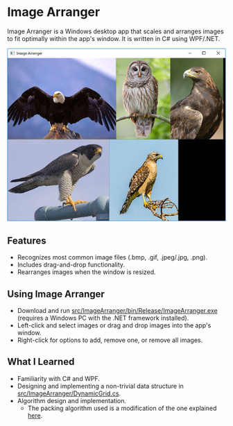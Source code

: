 # Image Arranger
Image Arranger is a Windows desktop app that scales and arranges images to fit optimally within the app's window. It is written in C# using WPF/.NET.

![Screenshot](/screenshot.jpg)

## Features
- Recognizes most common image files (.bmp, .gif, .jpeg/.jpg, .png).
- Includes drag-and-drop functionality.
- Rearranges images when the window is resized.

## Using Image Arranger
- Download and run [src/ImageArranger/bin/Release/ImageArranger.exe](/src/ImageArranger/bin/Release/ImageArranger.exe) (requires a Windows PC with the .NET framework installed).
- Left-click and select images or drag and drop images into the app's window.
- Right-click for options to add, remove one, or remove all images.

## What I Learned
- Familiarity with C# and WPF.
- Designing and implementing a non-trivial data structure in [src/ImageArranger/DynamicGrid.cs](/src/ImageArranger/DynamicGrid.cs).
- Algorithm design and implementation.
  - The packing algorithm used is a modification of the one explained [here](https://www.codeproject.com/Articles/210979/Fast-optimizing-rectangle-packing-algorithm-for-bu).
